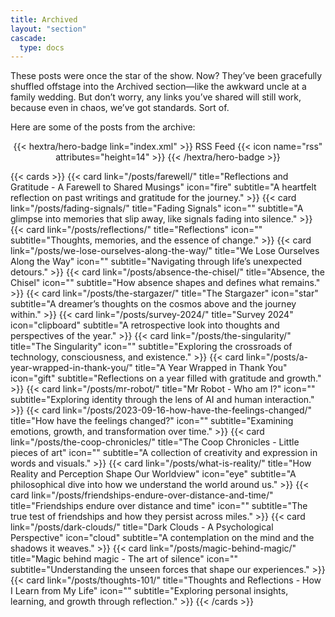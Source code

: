 ```yaml
---
title: Archived
layout: "section"
cascade:
  type: docs
---
```


These posts were once the star of the show. Now? They’ve been gracefully shuffled offstage into the Archived section—like the awkward uncle at a family wedding. But don’t worry, any links you’ve shared will still work, because even in chaos, we’ve got standards. Sort of.

Here are some of the posts from the archive:

<div style="text-align: center; margin-top: 1em;">
{{< hextra/hero-badge link="index.xml" >}}
  <span>RSS Feed</span>
  {{< icon name="rss" attributes="height=14" >}}
{{< /hextra/hero-badge >}}
</div>

{{< cards >}}
{{< card link="/posts/farewell/" title="Reflections and Gratitude - A Farewell to Shared Musings" icon="fire" subtitle="A heartfelt reflection on past writings and gratitude for the journey." >}}
{{< card link="/posts/fading-signals/" title="Fading Signals" icon="" subtitle="A glimpse into memories that slip away, like signals fading into silence." >}}
{{< card link="/posts/reflections/" title="Reflections" icon="" subtitle="Thoughts, memories, and the essence of change." >}}
{{< card link="/posts/we-lose-ourselves-along-the-way/" title="We Lose Ourselves Along the Way" icon="" subtitle="Navigating through life’s unexpected detours." >}}
{{< card link="/posts/absence-the-chisel/" title="Absence, the Chisel" icon="" subtitle="How absence shapes and defines what remains." >}}
{{< card link="/posts/the-stargazer/" title="The Stargazer" icon="star" subtitle="A dreamer’s thoughts on the cosmos above and the journey within." >}}
{{< card link="/posts/survey-2024/" title="Survey 2024" icon="clipboard" subtitle="A retrospective look into thoughts and perspectives of the year." >}}
{{< card link="/posts/the-singularity/" title="The Singularity" icon="" subtitle="Exploring the crossroads of technology, consciousness, and existence." >}}
{{< card link="/posts/a-year-wrapped-in-thank-you/" title="A Year Wrapped in Thank You" icon="gift" subtitle="Reflections on a year filled with gratitude and growth." >}}
{{< card link="/posts/mr-robot/" title="Mr Robot - Who am I?" icon="" subtitle="Exploring identity through the lens of AI and human interaction." >}}
{{< card link="/posts/2023-09-16-how-have-the-feelings-changed/" title="How have the feelings changed?" icon="" subtitle="Examining emotions, growth, and transformation over time." >}}
{{< card link="/posts/the-coop-chronicles/" title="The Coop Chronicles - Little pieces of art" icon="" subtitle="A collection of creativity and expression in words and visuals." >}}
{{< card link="/posts/what-is-reality/" title="How Reality and Perception Shape Our Worldview" icon="eye" subtitle="A philosophical dive into how we understand the world around us." >}}
{{< card link="/posts/friendships-endure-over-distance-and-time/" title="Friendships endure over distance and time" icon="" subtitle="The true test of friendships and how they persist across miles." >}}
{{< card link="/posts/dark-clouds/" title="Dark Clouds - A Psychological Perspective" icon="cloud" subtitle="A contemplation on the mind and the shadows it weaves." >}}
{{< card link="/posts/magic-behind-magic/" title="Magic behind magic - The art of silence" icon="" subtitle="Understanding the unseen forces that shape our experiences." >}}
{{< card link="/posts/thoughts-101/" title="Thoughts and Reflections - How I Learn from My Life" icon="" subtitle="Exploring personal insights, learning, and growth through reflection." >}}
{{< /cards >}}



